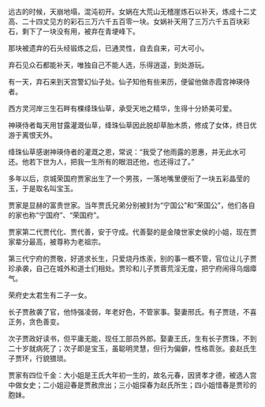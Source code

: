 
远古的时候，天崩地塌，混沌初开。女娲在大荒山无稽崖炼石以补天，炼成十二丈高、二十四丈见方的彩石三万六千五百零一块。女娲补天用了三万六千五百块彩石，剩下了一块没有用，被弃在青埂峰下。

那块被遗弃的石头经锻炼之后，已通灵性，自去自来，可大可小。

弃石见众石都能补天，唯独自己不能人选，乐得逍遥，到处游玩。

有一天，弃石来到天宫警幻仙子处。仙子知他有些来历，便留他做赤霞宫神瑛侍者。

西方灵河岸三生石畔有棵绛珠仙草，承受天地之精华，生得十分娇美可爱。

神瑛侍者每天用甘露灌溉仙草，绛珠仙草因此脱却草胎木质，修成了女体，终日优游于离恨天外。

绛珠仙草感谢神瑛侍者的灌溉之恩，常说：“我受了他雨露的恩惠，并无此水可还。他若下世为人，把我一生所有的眼泪还他，也还得过了。”

多年以后，京城荣国府贾家出生了一个男孩，一落地嘴里便衔了一块五彩晶莹的玉，于是取名叫宝玉。

贾家是显赫的富贵世家。当年贾氏兄弟分别被封为“宁国公”和“荣国公”，他们各自的家也称“宁国府”、“荣国府”。

贾家第二代贾代化、贾代善，安于守成。代善娶的是金陵世家史侯的小姐，现在贾家辈分最高，被尊称为老祖宗。

第三代宁府的贾敬，好道求长生，只爱烧丹炼汞，别的事一概不管，官位让儿子贾珍承袭，自己在城外和道士们相处。贾珍和儿子贾蓉荒淫无度，把宁府闹得乌烟瘴气。

荣府史太君生有二子一女。

长子贾赦袭了官，他恃强凌弱，年老好色，不管家事。娶妻邢氏。有子贾琏，不喜正务，贪色善变。

次子贾政好读书，但平庸无能，现任工部员外郎。娶妻王氏，生有长子贾珠，不到二十岁就病死了；次子即是宝玉，虽聪明灵慧，但行为偏僻，性格乖张。妾赵氏生子贾环，行貌猥琐。

贾家有四位千金：大小姐是王氏大年初一生的，故名元春，因贤孝才德，被选人宫中做女史；二小姐迎春是贾赦庶出；三小姐探春为赵氏所生；四小姐惜春是贾珍的胞妹。
